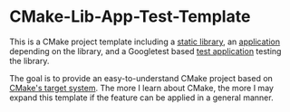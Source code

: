 # CMake-Lib-App-Test-Template
 
This is a CMake project template including a 
[static library](lib/CMakeLists.txt), an [application](app/CMakeLists.txt)
depending on the library, and a Googletest based 
[test application](test/CMakeLists.txt) testing the library.

The goal is to provide an easy-to-understand CMake project based on 
[CMake's target system](https://hsf-training.github.io/hsf-training-cmake-webpage/04-targets/index.html).
The more I learn about CMake, the more I may expand this template if the feature
can be applied in a general manner.